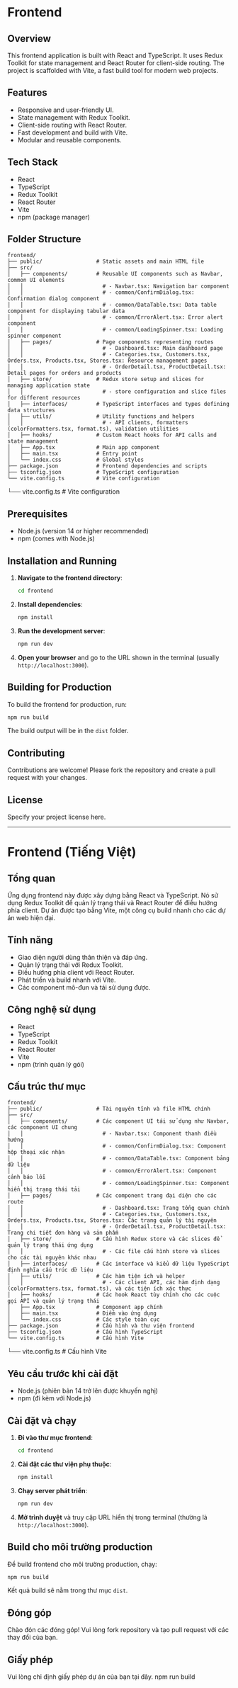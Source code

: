 # Frontend

## Overview
This frontend application is built with React and TypeScript. It uses Redux Toolkit for state management and React Router for client-side routing. The project is scaffolded with Vite, a fast build tool for modern web projects.

## Features
- Responsive and user-friendly UI.
- State management with Redux Toolkit.
- Client-side routing with React Router.
- Fast development and build with Vite.
- Modular and reusable components.

## Tech Stack
- React
- TypeScript
- Redux Toolkit
- React Router
- Vite
- npm (package manager)

## Folder Structure
```
frontend/
├── public/                 # Static assets and main HTML file
├── src/
│   ├── components/         # Reusable UI components such as Navbar, common UI elements
│   │                         # - Navbar.tsx: Navigation bar component
│   │                         # - common/ConfirmDialog.tsx: Confirmation dialog component
│   │                         # - common/DataTable.tsx: Data table component for displaying tabular data
│   │                         # - common/ErrorAlert.tsx: Error alert component
│   │                         # - common/LoadingSpinner.tsx: Loading spinner component
│   ├── pages/              # Page components representing routes
│   │                         # - Dashboard.tsx: Main dashboard page
│   │                         # - Categories.tsx, Customers.tsx, Orders.tsx, Products.tsx, Stores.tsx: Resource management pages
│   │                         # - OrderDetail.tsx, ProductDetail.tsx: Detail pages for orders and products
│   ├── store/              # Redux store setup and slices for managing application state
│   │                         # - store configuration and slice files for different resources
│   ├── interfaces/         # TypeScript interfaces and types defining data structures
│   ├── utils/              # Utility functions and helpers
│   │                         # - API clients, formatters (colorFormatters.tsx, format.ts), validation utilities
│   ├── hooks/              # Custom React hooks for API calls and state management
│   ├── App.tsx             # Main app component
│   ├── main.tsx            # Entry point
│   └── index.css           # Global styles
├── package.json            # Frontend dependencies and scripts
├── tsconfig.json           # TypeScript configuration
└── vite.config.ts          # Vite configuration
```
└── vite.config.ts          # Vite configuration

## Prerequisites
- Node.js (version 14 or higher recommended)
- npm (comes with Node.js)

## Installation and Running

1. **Navigate to the frontend directory**:
   ```bash
   cd frontend
   ```
2. **Install dependencies**:
   ```bash
   npm install
   ```
3. **Run the development server**:
   ```bash
   npm run dev
   ```
4. **Open your browser** and go to the URL shown in the terminal (usually `http://localhost:3000`).

## Building for Production

To build the frontend for production, run:
```bash
npm run build
```
The build output will be in the `dist` folder.

## Contributing

Contributions are welcome! Please fork the repository and create a pull request with your changes.

## License

Specify your project license here.

---

# Frontend (Tiếng Việt)

## Tổng quan
Ứng dụng frontend này được xây dựng bằng React và TypeScript. Nó sử dụng Redux Toolkit để quản lý trạng thái và React Router để điều hướng phía client. Dự án được tạo bằng Vite, một công cụ build nhanh cho các dự án web hiện đại.

## Tính năng
- Giao diện người dùng thân thiện và đáp ứng.
- Quản lý trạng thái với Redux Toolkit.
- Điều hướng phía client với React Router.
- Phát triển và build nhanh với Vite.
- Các component mô-đun và tái sử dụng được.

## Công nghệ sử dụng
- React
- TypeScript
- Redux Toolkit
- React Router
- Vite
- npm (trình quản lý gói)

## Cấu trúc thư mục
```
frontend/
├── public/                 # Tài nguyên tĩnh và file HTML chính
├── src/
│   ├── components/         # Các component UI tái sử dụng như Navbar, các component UI chung
│   │                         # - Navbar.tsx: Component thanh điều hướng
│   │                         # - common/ConfirmDialog.tsx: Component hộp thoại xác nhận
│   │                         # - common/DataTable.tsx: Component bảng dữ liệu
│   │                         # - common/ErrorAlert.tsx: Component cảnh báo lỗi
│   │                         # - common/LoadingSpinner.tsx: Component hiển thị trạng thái tải
│   ├── pages/              # Các component trang đại diện cho các route
│   │                         # - Dashboard.tsx: Trang tổng quan chính
│   │                         # - Categories.tsx, Customers.tsx, Orders.tsx, Products.tsx, Stores.tsx: Các trang quản lý tài nguyên
│   │                         # - OrderDetail.tsx, ProductDetail.tsx: Trang chi tiết đơn hàng và sản phẩm
│   ├── store/              # Cấu hình Redux store và các slices để quản lý trạng thái ứng dụng
│   │                         # - Các file cấu hình store và slices cho các tài nguyên khác nhau
│   ├── interfaces/         # Các interface và kiểu dữ liệu TypeScript định nghĩa cấu trúc dữ liệu
│   ├── utils/              # Các hàm tiện ích và helper
│   │                         # - Các client API, các hàm định dạng (colorFormatters.tsx, format.ts), và các tiện ích xác thực
│   ├── hooks/              # Các hook React tùy chỉnh cho các cuộc gọi API và quản lý trạng thái
│   ├── App.tsx             # Component app chính
│   ├── main.tsx            # Điểm vào ứng dụng
│   └── index.css           # Các style toàn cục
├── package.json            # Cấu hình và thư viện frontend
├── tsconfig.json           # Cấu hình TypeScript
└── vite.config.ts          # Cấu hình Vite
```
└── vite.config.ts          # Cấu hình Vite

## Yêu cầu trước khi cài đặt
- Node.js (phiên bản 14 trở lên được khuyến nghị)
- npm (đi kèm với Node.js)

## Cài đặt và chạy

1. **Đi vào thư mục frontend**:
   ```bash
   cd frontend
   ```
2. **Cài đặt các thư viện phụ thuộc**:
   ```bash
   npm install
   ```
3. **Chạy server phát triển**:
   ```bash
   npm run dev
   ```
4. **Mở trình duyệt** và truy cập URL hiển thị trong terminal (thường là `http://localhost:3000`).

## Build cho môi trường production

Để build frontend cho môi trường production, chạy:
```bash
npm run build
```
Kết quả build sẽ nằm trong thư mục `dist`.

## Đóng góp

Chào đón các đóng góp! Vui lòng fork repository và tạo pull request với các thay đổi của bạn.

## Giấy phép

Vui lòng chỉ định giấy phép dự án của bạn tại đây.
npm run build
